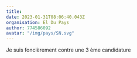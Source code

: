 ```yaml
---
title: 
date: 2023-01-31T08:06:40.043Z
organisation: El Du Pays
author: 774586092
avatar: "/img/pays/SN.svg"
---
```


Je suis foncièrement contre une 3 ème candidature 
